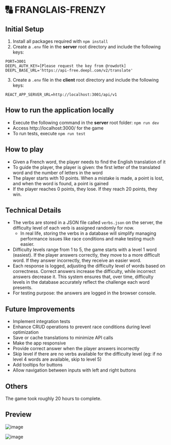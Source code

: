 # 🔠 FRANGLAIS-FRENZY

## Initial Setup

1. Install all packages required with `npm install`
2. Create a `.env` file in the **server** root directory and include the following keys:

```
PORT=3001
DEEPL_AUTH_KEY=[Please request the key from @rowdotk]
DEEPL_BASE_URL='https://api-free.deepl.com/v2/translate'
```

3. Create a `.env` file in the **client** root directory and include the following keys:

```
REACT_APP_SERVER_URL=http://localhost:3001/api/v1
```

## How to run the application locally

- Execute the following command in the **server** root folder: `npm run dev`
- Access http://localhost:3000/ for the game
- To run tests, execute `npm run test`

## How to play

- Given a French word, the player needs to find the English translation of it
- To guide the player, the player is given: the first letter of the translated word and the
  number of letters in the word
- The player starts with 10 points. When a mistake is made, a point is lost, and when the word
  is found, a point is gained
- If the player reaches 0 points, they lose. If they reach 20 points, they win.

## Technical Details

- The verbs are stored in a JSON file called `verbs.json` on the server, the difficulty level of each verb is assigned randomly for now.
  - In real life, storing the verbs in a database will simplify managing performance issues like race conditions and make testing much easier.
- Difficulty levels range from 1 to 5, the game starts with a level 1 word (easiest). If the player answers correctly, they move to a more difficult word. If they answer incorrectly, they receive an easier word.
- Each response is logged, adjusting the difficulty level of words based on correctness. Correct answers increase the difficulty, while incorrect answers decrease it. This system ensures that, over time, difficulty levels in the database accurately reflect the challenge each word presents.
- For testing purpose: the answers are logged in the browser console.

## Future Improvements

- Implement integration tests
- Enhance CRUD operations to prevent race conditions during level optimization
- Save or cache translations to minimize API calls
- Make the app responsive
- Provide correct answer when the player answers incorrectly
- Skip level if there are no verbs available for the difficulty level (eg: if no level 4 words are available, skip to level 5)
- Add tooltips for buttons
- Allow navigation between inputs with left and right buttons

## Others

The game took roughly 20 hours to complete.

## Preview

![image](https://github.com/user-attachments/assets/2f3cc7bb-ce32-47b1-ab6e-61d097ea23d7)

![image](https://github.com/user-attachments/assets/3f12fab3-45f3-46e1-b36e-f5f5b287a1f5)
